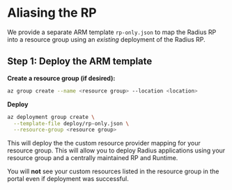# Aliasing the RP

We provide a separate ARM template `rp-only.json` to map the Radius RP into a resource group using an *existing* deployment of the Radius RP.

## Step 1: Deploy the ARM template

**Create a resource group (if desired):**

```sh
az group create --name <resource group> --location <location>
```

**Deploy**

```sh
az deployment group create \
  --template-file deploy/rp-only.json \
  --resource-group <resource group>
```

This will deploy the the custom resource provider mapping for your resource group. This will allow you to deploy Radius applications using your resource group and a centrally maintained RP and Runtime.

You will **not** see your custom resources listed in the resource group in the portal even if deployment was successful.
